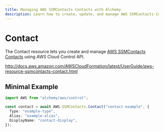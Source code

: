 ```yaml
---
title: Managing AWS SSMContacts Contacts with Alchemy
description: Learn how to create, update, and manage AWS SSMContacts Contacts using Alchemy Cloud Control.
---
```


# Contact

The Contact resource lets you create and manage [AWS SSMContacts Contacts](https://docs.aws.amazon.com/ssmcontacts/latest/userguide/) using AWS Cloud Control API.

http://docs.aws.amazon.com/AWSCloudFormation/latest/UserGuide/aws-resource-ssmcontacts-contact.html

## Minimal Example

```ts
import AWS from "alchemy/aws/control";

const contact = await AWS.SSMContacts.Contact("contact-example", {
  Type: "example-type",
  Alias: "example-alias",
  DisplayName: "contact-display",
});
```

